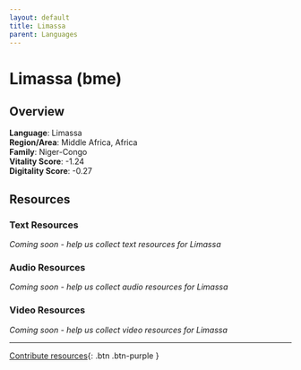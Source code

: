 ```yaml
---
layout: default
title: Limassa
parent: Languages
---
```


# Limassa (bme)

## Overview

**Language**: Limassa  
**Region/Area**: Middle Africa, Africa  
**Family**: Niger-Congo  
**Vitality Score**: -1.24  
**Digitality Score**: -0.27  

## Resources

### Text Resources
*Coming soon - help us collect text resources for Limassa*

### Audio Resources
*Coming soon - help us collect audio resources for Limassa*

### Video Resources
*Coming soon - help us collect video resources for Limassa*

---

[Contribute resources](https://fairtrain.github.io/){: .btn .btn-purple }
